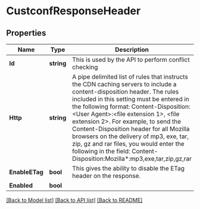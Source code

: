 # CustconfResponseHeader

## Properties

Name | Type | Description | Notes
------------ | ------------- | ------------- | -------------
**Id** | **string** | This is used by the API to perform conflict checking | [optional] 
**Http** | **string** | A pipe delimited list of rules that instructs the CDN caching servers to include a content-disposition header. The rules included in this setting must be entered in the following format: Content-Disposition:&lt;User Agent&gt;:&lt;file extension 1&gt;, &lt;file extension 2&gt;. For example, to send the Content-Disposition header for all Mozilla browsers on the delivery of mp3, exe, tar, zip, gz and rar files, you would enter the following in the field: Content-Disposition:Mozilla*:mp3,exe,tar,zip,gz,rar | [optional] 
**EnableETag** | **bool** | This gives the ability to disable the ETag header on the response. | [optional] 
**Enabled** | **bool** |  | [optional] 

[[Back to Model list]](../README.md#documentation-for-models) [[Back to API list]](../README.md#documentation-for-api-endpoints) [[Back to README]](../README.md)


